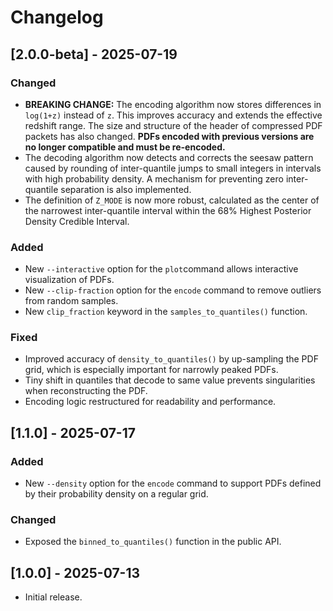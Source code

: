 # Changelog



## [2.0.0-beta] - 2025-07-19

### Changed
- **BREAKING CHANGE:** The encoding algorithm now stores differences in `log(1+z)` instead of `z`. This improves accuracy and extends the effective redshift range. The size and structure of the header of compressed PDF packets has also changed. **PDFs encoded with previous versions are no longer compatible and must be re-encoded.**
- The decoding algorithm now detects and corrects the seesaw pattern caused by rounding of inter-quantile jumps to small integers in intervals with high probability density. A mechanism for
preventing zero inter-quantile separation is also implemented.
- The definition of `Z_MODE` is now more robust, calculated as the center of the narrowest inter-quantile interval within the 68% Highest Posterior Density Credible Interval.

### Added
- New `--interactive` option for the `plot`command allows interactive visualization of PDFs.
- New `--clip-fraction` option for the `encode` command to remove outliers from random samples.
- New `clip_fraction` keyword in the `samples_to_quantiles()` function.

### Fixed
- Improved accuracy of `density_to_quantiles()` by up-sampling the PDF grid, which is especially important for narrowly peaked PDFs.
- Tiny shift in quantiles that decode to same value prevents singularities when reconstructing the PDF.
- Encoding logic restructured for readability and performance.

## [1.1.0] - 2025-07-17

### Added
- New `--density` option for the `encode` command to support PDFs defined by their probability density on a regular grid.

### Changed
- Exposed the `binned_to_quantiles()` function in the public API.

## [1.0.0] - 2025-07-13

- Initial release.